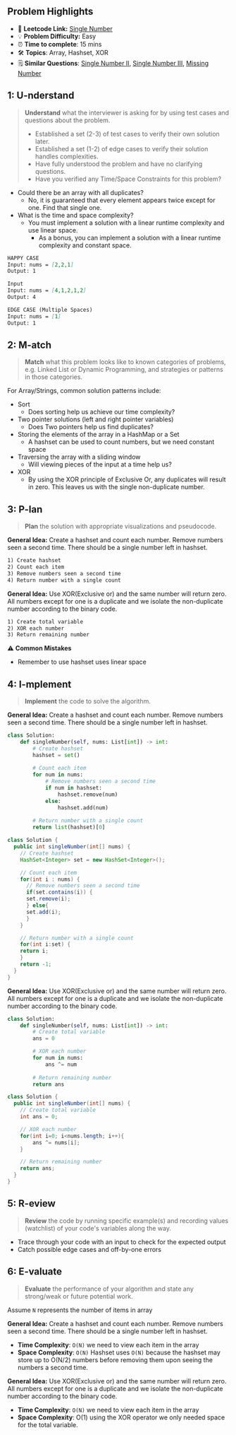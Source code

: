 ## Problem Highlights

* 🔗 **Leetcode Link:** [Single Number](https://leetcode.com/problems/single-number/)
* 💡 **Problem Difficulty:** Easy
* ⏰ **Time to complete**: 15 mins
* 🛠️ **Topics**: Array, Hashset, XOR
* 🗒️ **Similar Questions**: [Single Number II](https://leetcode.com/problems/single-number-ii/), [Single Number III](https://leetcode.com/problems/single-number-iii/), [Missing Number](https://leetcode.com/problems/missing-number/)
    
## 1: U-nderstand
 
> **Understand** what the interviewer is asking for by using test cases and questions about the problem.
> 
> - Established a set (2-3) of test cases to verify their own solution later.
> - Established a set (1-2) of edge cases to verify their solution handles complexities.
> - Have fully understood the problem and have no clarifying questions.
> - Have you verified any Time/Space Constraints for this problem?

- Could there be an array with all duplicates?
  - No, it is guaranteed that every element appears twice except for one. Find that single one.
- What is the time and space complexity?
    - You must implement a solution with a linear runtime complexity and use linear space.
        - As a bonus, you can implement a solution with a linear runtime complexity and constant space.

```markdown
HAPPY CASE
Input: nums = [2,2,1]
Output: 1

Input
Input: nums = [4,1,2,1,2]
Output: 4

EDGE CASE (Multiple Spaces)
Input: nums = [1]
Output: 1
```   
    
## 2: M-atch

> **Match** what this problem looks like to known categories of problems, e.g. Linked List or Dynamic Programming, and strategies or patterns in those categories.

For Array/Strings, common solution patterns include:

- Sort
    - Does sorting help us achieve our time complexity?
- Two pointer solutions (left and right pointer variables)
    - Does Two pointers help us find duplicates?
- Storing the elements of the array in a HashMap or a Set
    - A hashset can be used to count numbers, but we need constant space 
- Traversing the array with a sliding window
    - Will viewing pieces of the input at a time help us?
- XOR
    - By using the XOR principle of Exclusive Or, any duplicates will result in zero. This leaves us with the single non-duplicate number.  

## 3: P-lan

> **Plan** the solution with appropriate visualizations and pseudocode.

**General Idea:** Create a hashset and count each number. Remove numbers seen a second time. There should be a single number left in hashset.

```markdown
1) Create hashset
2) Count each item
3) Remove numbers seen a second time
4) Return number with a single count
```

**General Idea:** Use XOR(Exclusive or) and the same number will return zero. All numbers except for one is a duplicate and we isolate the non-duplicate number according to the binary code.

```markdown
1) Create total variable
2) XOR each number
3) Return remaining number
```

⚠️ **Common Mistakes**

* Remember to use hashset uses linear space

## 4: I-mplement

> **Implement** the code to solve the algorithm.

**General Idea:** Create a hashset and count each number. Remove numbers seen a second time. There should be a single number left in hashset.

```python
class Solution:
    def singleNumber(self, nums: List[int]) -> int:
        # Create hashset
        hashset = set()
        
        # Count each item
        for num in nums:
            # Remove numbers seen a second time
            if num in hashset:
                hashset.remove(num)
            else:
                hashset.add(num)
        
        # Return number with a single count
        return list(hashset)[0]
```
```java
class Solution {
  public int singleNumber(int[] nums) {
    // Create hashset
    HashSet<Integer> set = new HashSet<Integer>();

    // Count each item
    for(int i : nums) {
      // Remove numbers seen a second time
      if(set.contains(i)) {
	  set.remove(i);
      } else{
	  set.add(i);
      }
    }

    // Return number with a single count
    for(int i:set) {
	return i;
    }
    return -1;
  }
}
```

**General Idea:** Use XOR(Exclusive or) and the same number will return zero. All numbers except for one is a duplicate and we isolate the non-duplicate number according to the binary code.

```python
class Solution:
    def singleNumber(self, nums: List[int]) -> int:
        # Create total variable
        ans = 0

        # XOR each number
        for num in nums:
            ans ^= num
        
        # Return remaining number
        return ans
```
```java
class Solution {
  public int singleNumber(int[] nums) {
    // Create total variable
    int ans = 0;

    // XOR each number
    for(int i=0; i<nums.length; i++){
        ans ^= nums[i];  
    }

    // Return remaining number
    return ans;    
  }
}
```
    
## 5: R-eview

> **Review** the code by running specific example(s) and recording values (watchlist) of your code's variables along the way.

- Trace through your code with an input to check for the expected output
- Catch possible edge cases and off-by-one errors

## 6: E-valuate

> **Evaluate** the performance of your algorithm and state any strong/weak or future potential work.

Assume `N` represents the number of items in array 

**General Idea:** Create a hashset and count each number. Remove numbers seen a second time. There should be a single number left in hashset.

* **Time Complexity**: `O(N)` we need to view each item in the array
* **Space Complexity**: `O(N)` Hashset uses `O(N)` because the hashset may store up to O(N/2) numbers before removing them upon seeing the numbers a second time.

**General Idea:** Use XOR(Exclusive or) and the same number will return zero. All numbers except for one is a duplicate and we isolate the non-duplicate number according to the binary code.

* **Time Complexity**: `O(N)` we need to view each item in the array
* **Space Complexity**: O(1) using the XOR operator we only needed space for the total variable. 